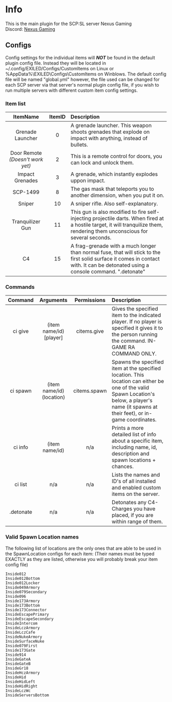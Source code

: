 # Info 
 This is the main plugin for the SCP:SL server Nexus Gaming \
 Discord: [Nexus Gaming](https://discord.gg/xHw7uD6Fr8)

 ## Configs

 Config settings for the individual items will ***NOT*** be found in the default plugin config file. Instead they will be located in ~/.config/EXILED/Configs/CustomItems on Linux or %AppData%\EXILED\Configs\CustomItems on Winblows.
The default config file will be named "global.yml" however, the file used can be changed for each SCP server via that server's normal plugin config file, if you wish to run multiple servers with different custom item config settings.

### Item list
ItemName | ItemID | Description
:---: | :---: | :------
Grenade Launcher | 0 | A grenade launcher. This weapon shoots grenades that explode on impact with anything, instead of bullets.
Door Remote *(Doesn't work yet)* | 2 | This is a remote control for doors, you can lock and unlock them.
Impact Grenades | 3 | A grenade, which instantly explodes uppon impact.
SCP-1499 | 8 | The gas mask that teleports you to another dimension, when you put it on.
Sniper | 10 | A sniper rifle. Also self-explanatory.
Tranquilizer Gun | 11 | This gun is also modified to fire self-injecting projectile darts. When fired at a hostile target, it will tranquilize them, rendering them unconscious for several seconds.
C4 | 15 | A frag-grenade with a much longer than normal fuse, that will stick to the first solid surface it comes in contact with. It can be detonated using a console command. ".detonate"



### Commands
Command | Arguments | Permissions | Description
:---: | :---: | :---: | :------
ci give | (item name/id) [player] | citems.give | Gives the specified item to the indicated player. If no player is specified it gives it to the person running the command. IN-GAME RA COMMAND ONLY.
ci spawn | (item name/id) (location) | citems.spawn | Spawns the specified item at the specified location. This location can either be one of the valid Spawn Location's below, a player's name (it spawns at their feet), or in-game coordinates.
ci info | (item name/id) | n/a | Prints a more detailed list of info about a specific item, including name, id, description and spawn locations + chances.
ci list | n/a | n/a | Lists the names and ID's of all installed and enabled custom items on the server.
.detonate | n/a | n/a | Detonates any C4-Charges you have placed, if you are within range of them.

### Valid Spawn Location names
The following list of locations are the only ones that are able to be used in the SpawnLocation configs for each item:
(Their names must be typed EXACTLY as they are listed, otherwise you will probably break your item config file)
```
Inside012
Inside012Bottom
Inside012Locker
Inside049Armory
Inside079Secondary
Inside096
Inside173Armory
Inside173Bottom
Inside173Connector
InsideEscapePrimary
InsideEscapeSecondary
InsideIntercom
InsideLczArmory
InsideLczCafe
InsideNukeArmory
InsideSurfaceNuke
Inside079First
Inside173Gate
Inside914
InsideGateA
InsideGateB
InsideGr18
InsideHczArmory
InsideHid
InsideHidLeft
InsideHidRight
InsideLczWc
InsideServersBottom
```